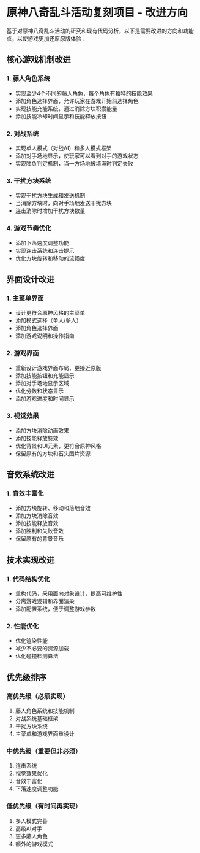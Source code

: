 # 原神八奇乱斗活动复刻项目 - 改进方向

基于对原神八奇乱斗活动的研究和现有代码分析，以下是需要改进的方向和功能点，以使游戏更加还原原版体验：

## 核心游戏机制改进

### 1. 藤人角色系统
- 实现至少4个不同的藤人角色，每个角色有独特的技能效果
- 添加角色选择界面，允许玩家在游戏开始前选择角色
- 实现技能充能系统，通过消除方块积攒能量
- 添加技能冷却时间显示和技能释放按钮

### 2. 对战系统
- 实现单人模式（对战AI）和多人模式框架
- 添加对手场地显示，使玩家可以看到对手的游戏状态
- 实现胜负判定机制，当一方场地被填满时判定失败

### 3. 干扰方块系统
- 实现干扰方块生成和发送机制
- 当消除方块时，向对手场地发送干扰方块
- 连击消除时增加干扰方块数量

### 4. 游戏节奏优化
- 添加下落速度调整功能
- 实现连击系统和连击提示
- 优化方块旋转和移动的流畅度

## 界面设计改进

### 1. 主菜单界面
- 设计更符合原神风格的主菜单
- 添加模式选择（单人/多人）
- 添加角色选择界面
- 添加游戏说明和操作指南

### 2. 游戏界面
- 重新设计游戏界面布局，更接近原版
- 添加技能按钮和充能显示
- 添加对手场地显示区域
- 优化分数和状态显示
- 添加游戏进度和时间显示

### 3. 视觉效果
- 添加方块消除动画效果
- 添加技能释放特效
- 优化背景和UI元素，更符合原神风格
- 保留原有的方块和石头图片资源

## 音效系统改进

### 1. 音效丰富化
- 添加方块旋转、移动和落地音效
- 添加方块消除音效
- 添加技能释放音效
- 添加胜利和失败音效
- 保留原有的背景音乐

## 技术实现改进

### 1. 代码结构优化
- 重构代码，采用面向对象设计，提高可维护性
- 分离游戏逻辑和界面渲染
- 添加配置系统，便于调整游戏参数

### 2. 性能优化
- 优化渲染性能
- 减少不必要的资源加载
- 优化碰撞检测算法

## 优先级排序

### 高优先级（必须实现）
1. 藤人角色系统和技能机制
2. 对战系统基础框架
3. 干扰方块系统
4. 主菜单和游戏界面重设计

### 中优先级（重要但非必须）
1. 连击系统
2. 视觉效果优化
3. 音效丰富化
4. 下落速度调整功能

### 低优先级（有时间再实现）
1. 多人模式完善
2. 高级AI对手
3. 更多藤人角色
4. 额外的游戏模式